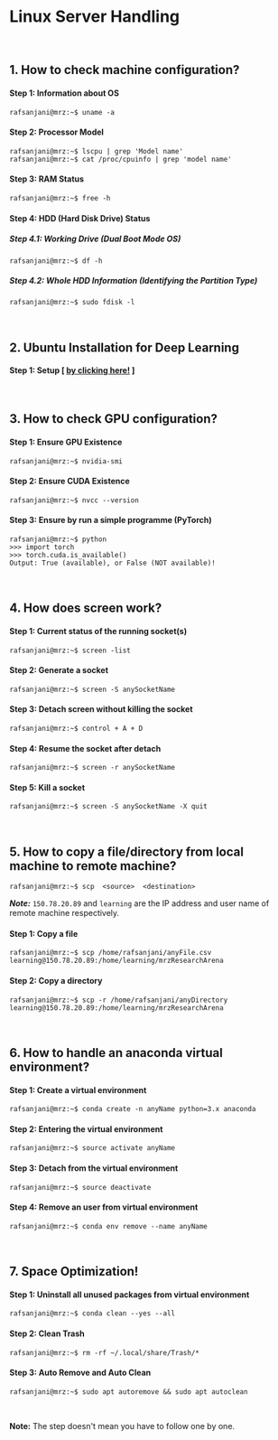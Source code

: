 # Linux Server Handling

&nbsp;

## 1. How to check machine configuration?

#### Step 1: Information about OS
```console
rafsanjani@mrz:~$ uname -a
```

#### Step 2: Processor Model
```console
rafsanjani@mrz:~$ lscpu | grep 'Model name'
rafsanjani@mrz:~$ cat /proc/cpuinfo | grep 'model name'
```


#### Step 3: RAM Status
```console
rafsanjani@mrz:~$ free -h
```

#### Step 4: HDD (Hard Disk Drive) Status

##### Step 4.1: Working Drive (Dual Boot Mode OS)
```console
rafsanjani@mrz:~$ df -h
```

##### Step 4.2: Whole HDD Information (Identifying the Partition Type)
```console
rafsanjani@mrz:~$ sudo fdisk -l
```

&nbsp;

## 2. Ubuntu Installation for Deep Learning 
#### Step 1: Setup [ [by clicking here!](https://lambdalabs.com/lambda-stack-deep-learning-software) ]

&nbsp;

## 3. How to check GPU configuration?

#### Step 1: Ensure GPU Existence
```console
rafsanjani@mrz:~$ nvidia-smi
```
#### Step 2: Ensure CUDA Existence
```console
rafsanjani@mrz:~$ nvcc --version
```
#### Step 3: Ensure by run a simple programme (PyTorch)
```console
rafsanjani@mrz:~$ python
>>> import torch
>>> torch.cuda.is_available()
Output: True (available), or False (NOT available)!
```

&nbsp;

## 4. How does screen work?

#### Step 1: Current status of the running socket(s)
```console
rafsanjani@mrz:~$ screen -list
```

#### Step 2: Generate a socket
```console
rafsanjani@mrz:~$ screen -S anySocketName
```

#### Step 3: Detach screen without killing the socket
```console
rafsanjani@mrz:~$ control + A + D 
```

#### Step 4: Resume the socket after detach
```console
rafsanjani@mrz:~$ screen -r anySocketName
```

#### Step 5: Kill a socket
```console
rafsanjani@mrz:~$ screen -S anySocketName -X quit
```

&nbsp;

## 5. How to copy a file/directory from local machine to remote machine?

```console
rafsanjani@mrz:~$ scp  <source>  <destination>
```
***Note:*** `150.78.20.89` and `learning` are the IP address and user name of remote machine respectively.

#### Step 1: Copy a file 
```console
rafsanjani@mrz:~$ scp /home/rafsanjani/anyFile.csv learning@150.78.20.89:/home/learning/mrzResearchArena
```

#### Step 2: Copy a directory
```console
rafsanjani@mrz:~$ scp -r /home/rafsanjani/anyDirectory learning@150.78.20.89:/home/learning/mrzResearchArena
```
&nbsp;

## 6. How to handle an anaconda virtual environment?

#### Step 1: Create a virtual environment ####
```console
rafsanjani@mrz:~$ conda create -n anyName python=3.x anaconda
```

#### Step 2: Entering the virtual environment ####
```console
rafsanjani@mrz:~$ source activate anyName
```

#### Step 3: Detach from the virtual environment ####
```console
rafsanjani@mrz:~$ source deactivate
```

#### Step 4: Remove an user from virtual environment ####
```console
rafsanjani@mrz:~$ conda env remove --name anyName
```
&nbsp;

## 7. Space Optimization!

#### Step 1: Uninstall all unused packages from virtual environment ####
```console
rafsanjani@mrz:~$ conda clean --yes --all
```

#### Step 2: Clean Trash ####
```console
rafsanjani@mrz:~$ rm -rf ~/.local/share/Trash/* 
```

#### Step 3: Auto Remove and Auto Clean ####
```console
rafsanjani@mrz:~$ sudo apt autoremove && sudo apt autoclean 
```

&nbsp;
&nbsp;

**Note:** The step doesn't mean you have to follow one by one.
